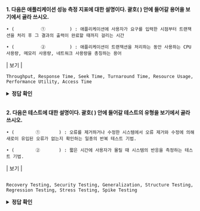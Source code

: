 **1. 다음은 애플리케이션 성능 측정 지표에 대한 설명이다. 괄호(      ) 안에 들어갈 용어을 보기에서 골라 쓰시오.**
```
• (          ①         ) : 애플리케이션에 사용자가 요구를 입력한 시점부터 트랜잭션을 처리 후 그 결과의 출력이 완료할 때까지 걸리는 시간

• (          ②         ) : 애플리케이션이 트랜잭션을 처리하는 동안 사용하는 CPU 사용량, 메모리 사용량, 네트워크 사용량을 총칭하는 용어
```
| 보기 |
```
Throughput, Response Time, Seek Time, Turnaround Time, Resource Usage, Performance Utility, Access Time
```


<details>
<summary><b>정답 확인</b></summary>
<div markdown="1">

① Turnaround Time(소요시간)

② Resource Usage(자원 사용)

</div>
</details>
</br>

**2. 다음은 테스트에 대한 설명이다. 괄호(   ) 안에 들어갈 테스트의 유형을 보기에서 골라 쓰시오.**

```
• (        ①       ) : 오류를 제거하거나 수정한 시스템에서 오류 제거와 수정에 의해 새로이 유입된 오류가 없는지 확인하는 일종의 반복 테스트 기법.

• (        ②       ) : 짧은 시간에 사용자가 몰릴 때 시스템의 반응을 측정하는 테스트 기법.
```
| 보기 |
```

Recovery Testing, Security Testing, Generalization, Structure Testing, Regression Testing, Stress Testing, Spike Testing
```

<details>
<summary><b>정답 확인</b></summary>
<div markdown="1">

① Regression Testing

② Spike Testing

</div>
</details>
</br>